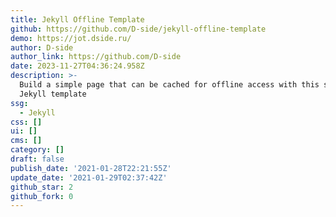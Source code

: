 ```yaml
---
title: Jekyll Offline Template
github: https://github.com/D-side/jekyll-offline-template
demo: https://jot.dside.ru/
author: D-side
author_link: https://github.com/D-side
date: 2023-11-27T04:36:24.958Z
description: >-
  Build a simple page that can be cached for offline access with this simple
  Jekyll template
ssg:
  - Jekyll
css: []
ui: []
cms: []
category: []
draft: false
publish_date: '2021-01-28T22:21:55Z'
update_date: '2021-01-29T02:37:42Z'
github_star: 2
github_fork: 0
---
```

